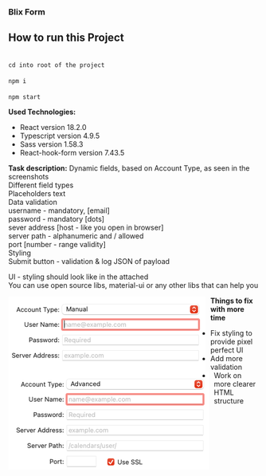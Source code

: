 ### Blix Form

## How to run this Project

```

cd into root of the project

npm i

npm start

```

**Used Technologies:**

- React version 18.2.0
- Typescript version 4.9.5
- Sass version 1.58.3
- React-hook-form version 7.43.5

**Task description:**
Dynamic fields, based on Account Type, as seen in the screenshots  
Different field types  
Placeholders text  
Data validation  
username - mandatory, [email]  
password - mandatory [dots]  
sever address [host - like you open in browser]  
server path - alphanumeric and / allowed  
port [number - range validity]  
Styling  
Submit button - validation & log JSON of payload

UI - styling should look like in the attached  
You can use open source libs, material-ui or any other libs that can help you

<img src="./public/ss1.png"
     style="float: left; margin-right: 10px;" />

<img src="./public/ss2.png"
     style="float: left; margin-right: 10px;" />

**Things to fix with more time**

- Fix styling to provide pixel perfect UI
- Add more validation
- Work on more clearer HTML structure
